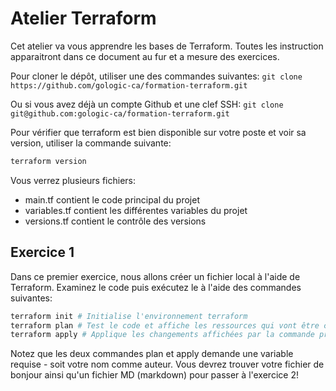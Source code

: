 # Atelier Terraform

Cet atelier va vous apprendre les bases de Terraform.
Toutes les instruction apparaitront dans ce document au fur et a mesure des exercices.

Pour cloner le dépôt, utiliser une des commandes suivantes: `git clone https://github.com/gologic-ca/formation-terraform.git`

Ou si vous avez déjà un compte Github et une clef SSH: `git clone git@github.com:gologic-ca/formation-terraform.git`

Pour vérifier que terraform est bien disponible sur votre poste et voir sa version, utiliser la commande suivante:
```bash
terraform version
```

Vous verrez plusieurs fichiers:
- main.tf contient le code principal du projet
- variables.tf contient les différentes variables du projet
- versions.tf contient le contrôle des versions

## Exercice 1
Dans ce premier exercice, nous allons créer un fichier local à l'aide de Terraform. Examinez le code puis exécutez le à l'aide des commandes suivantes:
```bash
terraform init # Initialise l'environnement terraform
terraform plan # Test le code et affiche les ressources qui vont être créés, modifiées ou supprimées
terraform apply # Applique les changements affichées par la commande précédente
```

Notez que les deux commandes plan et apply demande une variable requise - soit votre nom comme auteur.
Vous devrez trouver votre fichier de bonjour ainsi qu'un fichier MD (markdown) pour passer à l'exercice 2!